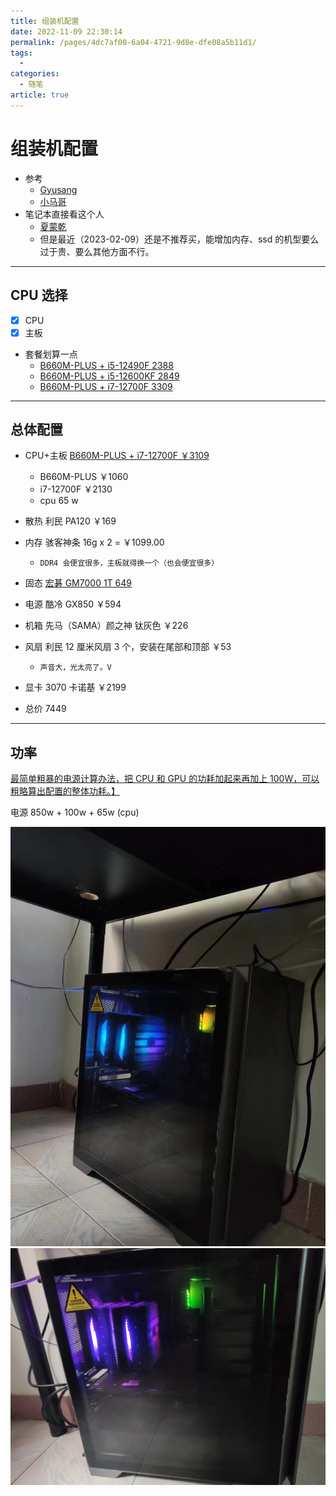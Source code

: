 ```yaml
---
title: 组装机配置
date: 2022-11-09 22:30:14
permalink: /pages/4dc7af00-6a04-4721-9d8e-dfe08a5b11d1/
tags:
  - 
categories:
  - 随笔
article: true
---
```


# 组装机配置

- 参考
  - [Gyusang](https://zhuanlan.zhihu.com/p/217881116)
  - [小马哥](https://zhuanlan.zhihu.com/p/574398019)
- 笔记本直接看这个人
  - [夏蒙乾](https://www.zhihu.com/people/xiamengqian)
  - 但是最近（2023-02-09）还是不推荐买，能增加内存、ssd 的机型要么过于贵、要么其他方面不行。

---

## CPU 选择

- [x] CPU
- [x] 主板

- 套餐划算一点
  - [B660M-PLUS + i5-12490F 2388](https://item.jd.com/10003740064.html#crumb-wrap)
  - [B660M-PLUS + i5-12600KF 2849](https://item.jd.com/100018923031.html#crumb-wrap)
  - [B660M-PLUS + i7-12700F 3309](https://item.jd.com/100018923031.html#crumb-wrap)

---

## 总体配置

- CPU+主板 [B660M-PLUS + i7-12700F ￥3109](https://item.jd.com/100018923031.html#crumb-wrap)
  - B660M-PLUS ￥1060
  - i7-12700F ￥2130
  - cpu 65 w
- 散热 利民 PA120 ￥169
- 内存 骇客神条 16g x 2 = ￥1099.00
  - `DDR4 会便宜很多，主板就得换一个（也会便宜很多）`
- 固态 [宏碁 GM7000 1T 649](https://item.jd.com/100027922632.html)
- 电源 酷冷 GX850 ￥594
- 机箱 先马（SAMA）颜之神 钛灰色 ￥226
- 风扇 利民 12 厘米风扇 3 个，安装在尾部和顶部 ￥53
  - `声音大，光太亮了。V`
- 显卡 3070 卡诺基 ￥2199

- 总价 7449

---

## 功率

[最简单粗暴的电源计算办法，把 CPU 和 GPU 的功耗加起来再加上 100W，可以粗略算出配置的整体功耗。】](https://www.zhihu.com/question/517028071)

电源 850w + 100w + 65w (cpu)

![](../images/2023-02-09-11-02-01.png)
![](../images/2023-02-09-11-02-10.png)
